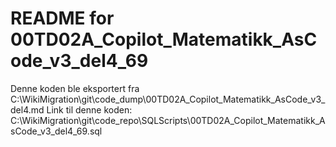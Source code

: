 # README for 00TD02A_Copilot_Matematikk_AsCode_v3_del4_69
Denne koden ble eksportert fra C:\WikiMigration\git\code_dump\00TD02A_Copilot_Matematikk_AsCode_v3_del4.md
Link til denne koden: C:\WikiMigration\git\code_repo\SQLScripts\00TD02A_Copilot_Matematikk_AsCode_v3_del4_69.sql
